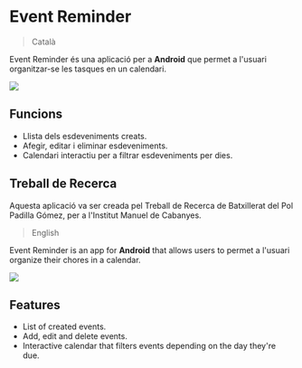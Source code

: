 # Event Reminder
>Català

Event Reminder és una aplicació per a **Android** que permet a l'usuari organitzar-se les tasques en un calendari.

![ ](https://imgur.com/a/7NcFwSJ)

## Funcions
- Llista dels esdeveniments creats.
- Afegir, editar i eliminar esdeveniments.
- Calendari interactiu per a filtrar esdeveniments per dies.

## Treball de Recerca
Aquesta aplicació va ser creada pel Treball de Recerca de Batxillerat del Pol Padilla Gómez, per a l'Institut Manuel de Cabanyes.

>English

Event Reminder is an app for **Android** that allows users to  permet a l'usuari organize their chores in a calendar.

![ ](https://imgur.com/a/7NcFwSJ)

## Features
- List of created events.
- Add, edit and delete events.
- Interactive calendar that filters events depending on the day they're due.
